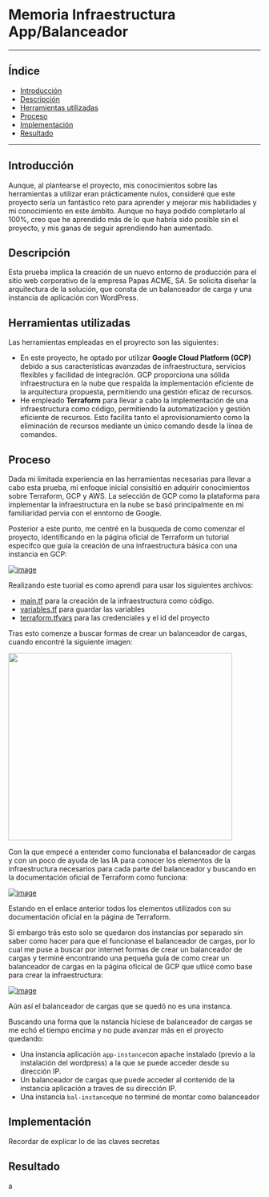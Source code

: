 # Memoria Infraestructura App/Balanceador
---

## Índice
- [Introducción](#introducción)
- [Descripción](#descripción)
- [Herramientas utilizadas](#herramientas-utilizadas)
- [Proceso](#proceso)
- [Implementación](#implementación)
- [Resultado](#resultado)

---

## Introducción

Aunque, al plantearse el proyecto, mis conocimientos sobre las herramientas a utilizar eran prácticamente nulos, consideré que este proyecto sería un fantástico reto para aprender y mejorar mis habilidades y mi conocimiento en este ámbito. Aunque no haya podido completarlo al 100%, creo que he aprendido más de lo que habría sido posible sin el proyecto, y mis ganas de seguir aprendiendo han aumentado.

## Descripción

Esta prueba implica la creación de un nuevo entorno de producción para el sitio web corporativo de la empresa Papas ACME, SA. Se solicita diseñar la arquitectura de la solución, que consta de un balanceador de carga y una instancia de aplicación con WordPress.

## Herramientas utilizadas

Las herramientas empleadas en el proyrecto son las siguientes:
- En este proyecto, he optado por utilizar **Google Cloud Platform (GCP)** debido a sus características avanzadas de infraestructura, servicios flexibles y facilidad de integración. GCP proporciona una sólida infraestructura en la nube que respalda la implementación eficiente de la arquitectura propuesta, permitiendo una gestión eficaz de recursos. 
- He empleado **Terraform** para llevar a cabo la implementación de una infraestructura como código, permitiendo la automatización y gestión eficiente de recursos. Esto facilita tanto el aprovisionamiento como la eliminación de recursos mediante un único comando desde la línea de comandos.

## Proceso

Dada mi limitada experiencia en las herramientas necesarias para llevar a cabo esta prueba, mi enfoque inicial consisitió en adquirir conocimientos sobre Terraform, GCP y AWS. La selección de GCP como la plataforma para implementar la infraestructura en la nube se basó principalmente en mi familiaridad pervia con el enntorno de Google.

Posterior a este punto, me centré en la busqueda de como comenzar el proyecto, identificando en la página oficial de Terraform un tutorial especifco que guía la creación de una infraestructura básica con una instancia en GCP:

[![image](https://github.com/FranRamosG/pruebatecnica/assets/131311475/74251376-c86f-429b-9c9f-8972ba10b368)
](https://developer.hashicorp.com/terraform/tutorials/gcp-get-started)

Realizando este tuorial es como aprendi para usar los siguientes archivos:
- [main.tf](https://github.com/FranRamosG/pruebatecnica/blob/main/main.tf) para la creación de la infraestructura como código.
- [variables.tf](https://github.com/FranRamosG/pruebatecnica/blob/main/variables.tf) para guardar las variables
- [terraform.tfvars](https://github.com/FranRamosG/pruebatecnica/blob/main/terraform.tfvars) para las credenciales y el id del proyecto

Tras esto comenze a buscar formas de crear un balanceador de cargas, cuando encontré la siguiente imagen:

<img src="https://github.com/FranRamosG/pruebatecnica/assets/131311475/2753eb9f-03b6-478c-a60e-2203df71af8b" width="447" height="374">

Con la que empecé a entender como funcionaba el balanceador de cargas y con un poco de ayuda de las IA para conocer los elementos de la infraestructura necesarios para cada parte del balanceador y buscando en la documentación oficial de Terraform como funciona:

[![image](https://github.com/FranRamosG/pruebatecnica/assets/131311475/a51b811e-bbda-450a-86f4-30de7d97bd30)](https://registry.terraform.io/providers/hashicorp/google/latest/docs)

Estando en el enlace anterior todos los elementos utilizados con su documentación oficial en la página de Terraform.

Si embargo trás esto solo se quedaron dos instancias por separado sin saber como hacer para que el funcionase el balanceador de cargas, por lo cual me puse a buscar por internet  formas de crear un balanceador de cargas y terminé encontrando una pequeña guía de como crear un balanceador de cargas en la página oficical de GCP que utlicé como base para crear la infraestructura:

[![image](https://github.com/FranRamosG/pruebatecnica/assets/131311475/8f595844-cfd5-4db1-9153-00e9f3db43b0)](https://cloud.google.com/iap/docs/load-balancer-howto?hl=es-419#terraform_2)

Aún así el balanceador de cargas que se quedó no es una instanca.

Buscando una forma que la nstancia hiciese de balanceador de cargas se me echó el tiempo encima y no pude avanzar más en el proyecto quedando:

 - Una instancia aplicación `app-instance`con apache instalado (previo a la instalación del wordpress) a la que se puede acceder desde su dirección IP.
 - Un balanceador de cargas que puede acceder al contenido de la instancia aplicación a traves de su dirección IP.
 - Una instancia `bal-instance`que no terminé de montar como balanceador

## Implementación

Recordar de explicar lo de las claves secretas

## Resultado

a
